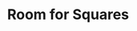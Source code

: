 ---
ee_id: '4173'
site: '1'
type: '2'
url: 2014-121-room-for-squares
title: Room for Squares
year: '2014'
display_year: '2014'
medium: "(From left to right) Store Supply Warehouse® Maple Melamine Horizontal Slat-wall
  Panels, Store Supply Warehouse® Maple 12-inch Rotating Slat-wall Tower, Gaylord®
  Styrene Literature Holders, The Source Issue #1: Desktop Wireform (SRF-014) (2013)
  pamphlets, The Source Issue #2: Pizza Party (SRF-015) (2013) pamphlets, The Source
  Issue #3: I Shot Andy Warhol (SRF-016) (2013) pamphlets, The Source Issue #4: On
  and On (SRF-017) (2013) pamphlets, Gaylord® Acrylic Zigzag Slat-wall Display Pocket,
  Battle Studies John Mayer CD, A Father's Lullaby Nick Lachey CD, Gaylord® Jule-Art
  Acrylic Slat-wall Slip-in Sign-holder, Clinton (2013) (11 x 8.5 inch pencil on paper
  drawing), Untitled Translation Exercise (2006) (Sylvania® portable 270-degree Swivel
  Screen, 9.5-inch DVD player (NS969B), Sony MDR ZX-100 Headphones), black extension
  cords, 4-inch black slat-wall hooks, $10 Google Play gift card, $25 Facebook gift
  card, $25 Fandango gift card, QuickOffice (2013) (BLU® Advance 4.0 Unlocked Dual
  SIM cell phones, Generic Unlocked Quad-band Dual Sim Android 4.1 OS with 4.7-inch
  capacitive screen 3G cell phone, Samsung Galaxy Tab 3 (SM-T310) Tablet, Super Mario
  Clouds (2002-) & F1 Racer Mod (aka Japanese Driving Game) (2004) aka Super Landscape
  #1 (2005) (Nintendo Entertainment System .NES Roms, Android OS Nintendo Entertainment
  System Emulators, MicroUSB cables, Palay Display® Magnetic Security Device Pods),
  Sabrent® Multi Port USB Charger, Store Supply Warehouse® Tempered Glass Shelf, Store
  Supply Warehouse® 12-inch Slat-wall Shelf Brackets, Photoshop Gradient Demonstration
  iPhone Cases (2014) (SRF-006), Russell's / Lakes iPhone Case (2014), On Compression
  / Lakes iPhone Case (2014), Sports Products / Lakes iPhone Case (2014), Gaylord®
  Acrylic Angled Slat-wall Book Holders, The Hills―The Complete Third Season DVD box-set,
  Gilmore Girls—The Complete 3rd Season DVD, Wedding Planner DVD, Martin—The Complete
  Third Season DVD box-set, The Wedding Singer—Totally Awesome Edition DVD, Martin—The
  Complete Second Season DVD box-set, The Hottie and the Nottie DVD, Felicity—The
  Complete Fourth Season DVD box-set, Newlyweds: Nick & Jessica―The Final Season DVD
  box-set, Ally McBeal―The Complete Fourth Season DVD box-set, Must Love Dogs DVD,
  Gaylord® Acrylic Zigzag Slat-wall Display Pocket, Mission Impossible: Ghost Protocol
  DVD, Next DVD, Sex and the City―The Complete Second Season DVD box-set, Gaylord®
  Acrylic Single Display Bins, Photoshop Gradient Demonstration iPad Cases (SRF-007),
  Gaylord® Acrylic Angled Slat-wall Book Holder, Gaylord® Acrylic Slat-wall Expanding
  Paperback Holder, Separated at Birth? (2004) (Party Monster DVD, Elle Magazine―March
  2004 Issue), Since U Been Gone / Music For Stereos (2014) (Sony® Speaker Dock, iPod
  Classic 160GB, Shania Twain The Woman in Me MPEG-1 Audio MPEG-1 Part 3 files)"
dims: Variable
pitch:
ps:
live_url:
related: |-
  [133] [2011-140-clinton] 2011-140 Clinton
  [157] [2006-002-untitled-translation-exercise] 2006-002 Untitled Translation Exercise
  [185] [2005-021-super-landscape-1] 2005-021 Super Landscape #1
  [2206] [2012-083-clintons] 2012-083 Clintons
  [4111] [2013-117-the-source-desktop-wireform] 2013-117 The Source Issue 1 Desktop Wireform (SRF-014)
  [4112] [2013-133-the-source-issue-3-i-shot-andy-warhol] 2013 133 The Source Issue 3 I Shot Andy Warhol (SRF-016)
  [4113] [2013-168-the-source-issue-4-on-and-on] 2013-168 The Source Issue 4 On and On  (SRF-017)
  [4114] [2013-138-the-source-pizza-party] 2013 138 The Source Issue 2 Pizza Party (SRF-015)
  [4145] [2014-008-photoshop-gradient-demonstration-iphone-case-srf-006] 2014-008 Photoshop Gradient Demonstration iPhone Case (SRF-006)
  [4146] [2014-009-photoshop-gradient-demonstration-ipad-case-srf-007] 2014-009 Photoshop Gradient Demonstration iPad Case (SRF-007)
  [4228] [2013-196-quickoffice] 2013-196 QuickOffice
  [4281] [2015-068-quickoffice] 2015-068 QuickOffice
  [4304] [2016-117-dump-bin] 2016-117 Dump Bin
youtube:
related_code:
imgs: room-for-squares-2014-121-09-install-team-2-database-jm.jpg,room-for-squares-2014-121-09-install-team-5-database-jm.jpg,room-for-squares-2014-121-09-install-team-9-database-jm.jpg,room-for-squares-2014-121-09-install-team-7-database-jm.jpg,room-for-squares-2014-121-09-install-team-10-database-jm.jpg,room-for-squares-2014-121-09-install-team-13-database-jm.jpg,room-for-squares-2014-121-09-install-team-11-database-jm.jpg,room-for-squares-2014-121-09-install-team-14-database-jm.jpg,room-for-squares-2014-121-09-install-team-15-database-jm.jpg,room-for-squares-2014-121-09-install-team-19-database-jm.jpg,room-for-squares-2014-121-09-install-team-22-database-jm.jpg,room-for-squares-2014-121-09-install-team-21-database-jm.jpg,room-for-squares-2014-121-09-install-team-20-database-jm.jpg
subheading:
download:
add_credit:
add_credits:
commission:
layout: things-i-made
---